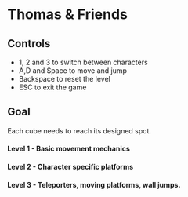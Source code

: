 # Thomas & Friends


## Controls

- 1, 2 and 3 to switch between characters
- A,D and Space to move and jump
- Backspace to reset the level
- ESC to exit the game

## Goal

Each cube needs to reach its designed spot.

#### Level 1 - Basic movement mechanics

#### Level 2 - Character specific platforms

#### Level 3 - Teleporters, moving platforms, wall jumps.
